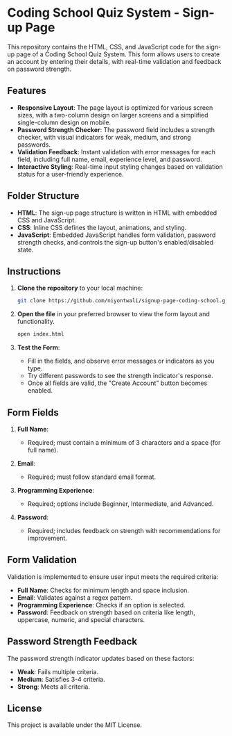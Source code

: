 # Coding School Quiz System - Sign-up Page

This repository contains the HTML, CSS, and JavaScript code for the sign-up page of a Coding School Quiz System. This form allows users to create an account by entering their details, with real-time validation and feedback on password strength.

## Features

- **Responsive Layout**: The page layout is optimized for various screen sizes, with a two-column design on larger screens and a simplified single-column design on mobile.
- **Password Strength Checker**: The password field includes a strength checker, with visual indicators for weak, medium, and strong passwords.
- **Validation Feedback**: Instant validation with error messages for each field, including full name, email, experience level, and password.
- **Interactive Styling**: Real-time input styling changes based on validation status for a user-friendly experience.

## Folder Structure

- **HTML**: The sign-up page structure is written in HTML with embedded CSS and JavaScript.
- **CSS**: Inline CSS defines the layout, animations, and styling.
- **JavaScript**: Embedded JavaScript handles form validation, password strength checks, and controls the sign-up button's enabled/disabled state.

## Instructions

1. **Clone the repository** to your local machine:

   ```bash
   git clone https://github.com/niyontwali/signup-page-coding-school.git
   ```

2. **Open the file** in your preferred browser to view the form layout and functionality.

   ```bash
   open index.html
   ```

3. **Test the Form**: 
   - Fill in the fields, and observe error messages or indicators as you type.
   - Try different passwords to see the strength indicator's response.
   - Once all fields are valid, the "Create Account" button becomes enabled.

## Form Fields

1. **Full Name**:
   - Required; must contain a minimum of 3 characters and a space (for full name).
   
2. **Email**:
   - Required; must follow standard email format.
   
3. **Programming Experience**:
   - Required; options include Beginner, Intermediate, and Advanced.
   
4. **Password**:
   - Required; includes feedback on strength with recommendations for improvement.

## Form Validation

Validation is implemented to ensure user input meets the required criteria:

- **Full Name**: Checks for minimum length and space inclusion.
- **Email**: Validates against a regex pattern.
- **Programming Experience**: Checks if an option is selected.
- **Password**: Feedback on strength based on criteria like length, uppercase, numeric, and special characters.

## Password Strength Feedback

The password strength indicator updates based on these factors:

- **Weak**: Fails multiple criteria.
- **Medium**: Satisfies 3-4 criteria.
- **Strong**: Meets all criteria.

## License

This project is available under the MIT License.